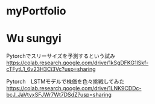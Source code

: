 # myPortfolio

<h1>Wu sungyi</h1>

Pytorchでスリーサイズを予測するという試み
https://colab.research.google.com/drive/1kSgDFKG1lSkf-cTFytL1_6v23H3Ci3Vc?usp=sharing

Pytorch　LSTMモデルで株価を色々挑戦してみた
https://colab.research.google.com/drive/1LNK9CDDc-bcJ_JaVtyxSFJWr7Wt7DSdZ?usp=sharing
